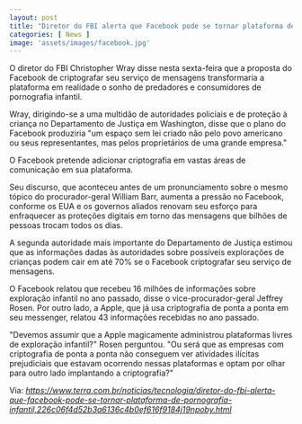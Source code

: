 ```yaml
---
layout: post
title: "Diretor do FBI alerta que Facebook pode se tornar plataforma de pornografia infantil"
categories: [ News ]
image: 'assets/images/facebook.jpg'
---
```


O diretor do FBI Christopher Wray disse nesta sexta-feira que a proposta do Facebook de criptografar seu serviço de mensagens transformaria a plataforma em realidade o sonho de predadores e consumidores de pornografia infantil.

 Wray, dirigindo-se a uma multidão de autoridades policiais e de proteção à criança no Departamento de Justiça em Washington, disse que o plano do Facebook produziria "um espaço sem lei criado não pelo povo americano ou seus representantes, mas pelos proprietários de uma grande empresa."

O Facebook pretende adicionar criptografia em vastas áreas de comunicação em sua plataforma.

Seu discurso, que aconteceu antes de um pronunciamento sobre o mesmo tópico do procurador-geral William Barr, aumenta a pressão no Facebook, conforme os EUA e os governos aliados renovam seu esforço para enfraquecer as proteções digitais em torno das mensagens que bilhões de pessoas trocam todos os dias.

<script async src="https://pagead2.googlesyndication.com/pagead/js/adsbygoogle.js"></script>
<!-- Informat -->
<ins class="adsbygoogle"
     style="display:block"
     data-ad-client="ca-pub-2838251107855362"
     data-ad-slot="2327980059"
     data-ad-format="auto"
     data-full-width-responsive="true"></ins>
<script>
(adsbygoogle = window.adsbygoogle || []).push({});
</script>

A segunda autoridade mais importante do Departamento de Justiça estimou que as informações dadas às autoridades sobre possíveis explorações de crianças podem cair em até 70% se o Facebook criptografar seu serviço de mensagens.

O Facebook relatou que recebeu 16 milhões de informações sobre exploração infantil no ano passado, disse o vice-procurador-geral Jeffrey Rosen. Por outro lado, a Apple, que já usa criptografia de ponta a ponta em seu messenger, relatou 43 informações recebidas no ano passado.

"Devemos assumir que a Apple magicamente administrou plataformas livres de exploração infantil?" Rosen perguntou. "Ou será que as empresas com criptografia de ponta a ponta não conseguem ver atividades ilícitas prejudiciais que estavam ocorrendo nessas plataformas e optam por olhar para outro lado implantando a criptografia?"

Via: *https://www.terra.com.br/noticias/tecnologia/diretor-do-fbi-alerta-que-facebook-pode-se-tornar-plataforma-de-pornografia-infantil,226c06f4d52b3a6136c4b0ef616f9184j19npoby.html*
